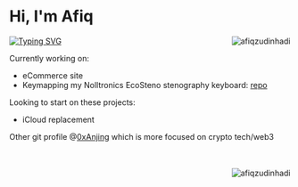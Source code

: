 # Hi, I'm Afiq

<img align="right" src="https://github-readme-stats.vercel.app/api/top-langs?username=afiqzudinhadi&show_icons=true&locale=en&layout=donut-vertical&card_width=300" alt="afiqzudinhadi" />

[![Typing SVG](https://readme-typing-svg.demolab.com?font=Fira+Code&size=15&duration=1000&pause=1000&multiline=true&width=435&lines=I+didn't+choose+the+software+developer+life%2C;the+software+developer+life+chose+me)](https://git.io/typing-svg)

Currently working on:

- eCommerce site
- Keymapping my Nolltronics EcoSteno stenography keyboard: [repo](https://github.com/afiqzudinhadi/EcoSteno-Firmware/tree/main)
  
Looking to start on these projects:

- iCloud replacement
  
Other git profile @<a href="https://github.com/0xanjing">0xAnjing<a/> which is more focused on crypto tech/web3

<br>
<br>
<img align="right" src="https://github-readme-streak-stats.herokuapp.com/?user=afiqzudinhadi&hide_longest_streak=true&hide_current_streak=true&card_width=300" alt="afiqzudinhadi"/>
